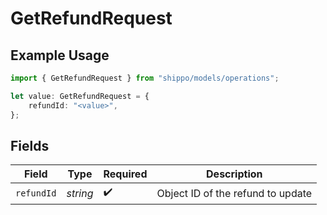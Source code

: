 # GetRefundRequest

## Example Usage

```typescript
import { GetRefundRequest } from "shippo/models/operations";

let value: GetRefundRequest = {
    refundId: "<value>",
};
```

## Fields

| Field                             | Type                              | Required                          | Description                       |
| --------------------------------- | --------------------------------- | --------------------------------- | --------------------------------- |
| `refundId`                        | *string*                          | :heavy_check_mark:                | Object ID of the refund to update |